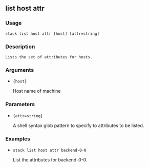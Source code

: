 ## list host attr

### Usage

`stack list host attr [host] [attr=string]`

### Description


	Lists the set of attributes for hosts.

	

### Arguments

* `{host}`

   Host name of machine


### Parameters
* `{attr=string}`

   A shell syntax glob pattern to specify to attributes to
	be listed.

### Examples

* `stack list host attr backend-0-0`

   List the attributes for backend-0-0.



